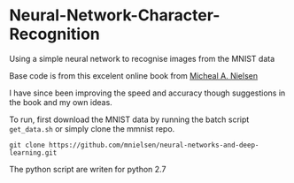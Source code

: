 # Neural-Network-Character-Recognition
Using a simple neural network to recognise images from the MNIST data

Base code is from this excelent online book from [Micheal A. Nielsen](http://neuralnetworksanddeeplearning.com/chap1.html)

I have since been improving the speed and accuracy though suggestions in the book and my own ideas. 

To run, first download the MNIST data by running the batch script `get_data.sh` or simply clone the mmnist repo.

`git clone https://github.com/mnielsen/neural-networks-and-deep-learning.git`

The python script are writen for python 2.7
